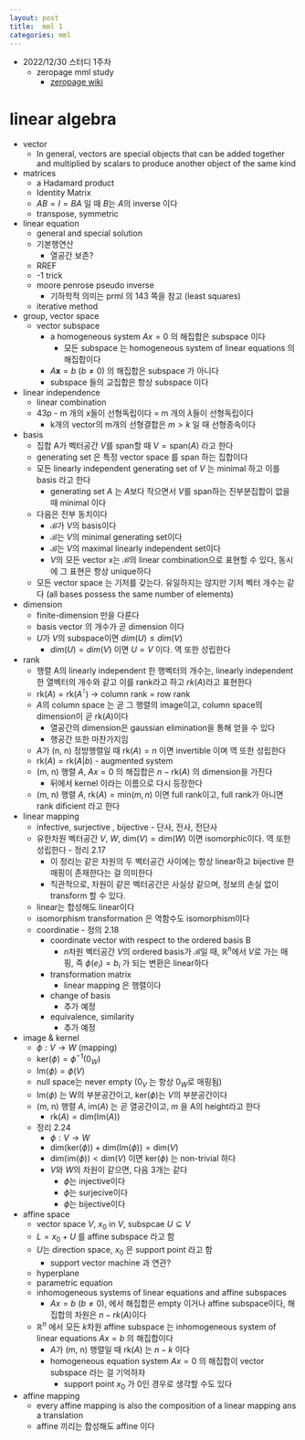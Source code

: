 ```yaml
---
layout: post
title:  mml 1
categories: mml
---
```


- 2022/12/30 스터디 1주차
  - zeropage mml study
    - [zeropage wiki](https://wiki.zeropage.org/wiki.php/mml%20study)

# linear algebra
- vector
    - In general, vectors are special objects that can be added together and multiplied by scalars to produce another object of the same kind
- matrices
    - a Hadamard product
    - Identity Matrix
    - $AB = I = BA$ 일 때 $B$는 $A$의 inverse 이다
    - transpose, symmetric
- linear equation
    - general and special solution
    - 기본행연산
        - 열공간 보존?
    - RREF
    - -1 trick
    - moore penrose pseudo inverse
        - 기하학적 의미는 prml 의 143 쪽을 참고 (least squares)
    - iterative method
- group, vector space
    - vector subspace
        - a homogeneous system $Ax=0$ 의 해집합은 subspace 이다
            - 모든 subspace 는 homogeneous system of linear equations 의 해집합이다
        - $A \mathbf x=b$ ($b \not= 0$) 의 해집합은 subspace 가 아니다
        - subspace 들의 교집합은 항상 subspace 이다
- linear independence
    - linear combination
    - 43p - m 개의 x들이 선형독립이다 = m 개의 $\lambda$들이 선형독립이다
        - k개의 vector의 m개의 선형결합은 $m>k$ 일 때 선형종속이다
- basis
    - 집합 A가 벡터공간 $V$를 span할 때 $V=\text{span}(A)$ 라고 한다
    - generating set 은 특정 vector space 를 span 하는 집합이다
    - 모든 linearly independent generating set of $V$ 는 minimal 하고 이를 basis 라고 한다
        - generating set $A$ 는 $A$보다 작으면서 $V$를 span하는 진부분집합이 없을 때 minimal 이다
    - 다음은 전부 동치이다
        - $\mathcal B$가 $V$의 basis이다
        - $\mathcal B$는 $V$의 minimal generating set이다
        - $\mathcal B$는 $V$의 maximal linearly independent set이다
        - $V$의 모든 vector x는 $\mathcal B$의 linear combination으로 표현할 수 있다, 동시에 그 표현은 항상 unique하다
    - 모든 vector space 는 기저를 갖는다. 유일하지는 않지만 기저 벡터 개수는 같다 (all bases possess the same number of elements)
- dimension
    - finite-dimension 만을 다룬다
    - basis vector 의 개수가 곧 dimension 이다
    - $U$가 $V$의 subspace이면 $dim(U) \leq dim(V)$
        - $dim(U)=dim(V)$ 이면 $U=V$ 이다. 역 또한 성립한다
- rank
    - 행렬 A의 linearly independent 한 행벡터의 개수는, linearly independent 한 열벡터의 개수와 같고 이를 rank라고 하고 $rk(A)$라고 표현한다
    - $\text{rk}(A) = \text{rk}(A^\intercal)$ → column rank = row rank
    - $A$의 column space 는 곧 그 행렬의 image이고, column space의 dimension이 곧 $\text{rk}(A)$이다
        - 열공간의 dimension은 gaussian elimination을 통해 얻을 수 있다
        - 행공간 또한 마찬가지임
    - $A$가 (n, n) 정방행렬일 때 $\text{rk}(A)=n$ 이면 invertible 이며 역 또한 성립한다
    - $\text{rk}(A) = \text{rk}(A|b)$ - augmented system
    - (m, n) 행렬 $A$, $Ax=0$ 의 해집합은 $n-\text{rk}(A)$ 의 dimension을 가진다
        - 뒤에서 kernel 이라는 이름으로 다시 등장한다
    - (m, n) 행렬 $A$, $\text{rk}(A) = \text{min}(m, n)$ 이면 full rank이고, full rank가 아니면 rank dificient 라고 한다
- linear mapping
    - infective, surjective , bijective - 단사, 전사, 전단사
    - 유한차원 벡터공간 $V$, $W$, $\text{dim}(V)=\text{dim}(W)$ 이면 isomorphic이다. 역 또한 성립한다 - 정리 2.17
        - 이 정리는 같은 차원의 두 벡터공간 사이에는 항상 linear하고 bijective 한 매핑이 존재한다는 걸 의미한다
        - 직관적으로, 차원이 같은 벡터공간은 사실상 같으며, 정보의 손실 없이 transform 할 수 있다.
    - linear는 합성해도 linear이다
    - isomorphism transformation 은 역함수도 isomorphism이다
    - coordinatie - 정의 2.18
        - coordinate vector with respect to the ordered basis B
            - $n$차원 벡터공간 $V$의 ordered basis가 $\mathcal B$일 때, $\mathbb R^n$에서 $V$로 가는 매핑, 즉 $\phi(e_i) = b_i$ 가 되는 변환은 linear하다
        - transformation matrix
            - linear mapping 은 행렬이다
        - change of basis
            - 추가 예정
        - equivalence, similarity
            - 추가 예정
- image & kernel
    - $\phi: V→W$ (mapping)
    - $\text{ker}(\phi) = \phi^{-1}(0_W)$
    - $\text{Im}(\phi) = \phi(V)$
    - null space는 never empty ($0_V$ 는 항상 $0_W$로 매핑됨)
    - $\text{Im}(\phi)$ 는 W의 부분공간이고, $\text{ker}(\phi)$는 $V$의 부분공간이다
    - (m, n) 행렬 $A$, $\text{im}(A)$ 는 곧 열공간이고, $m$ 을 A의 height라고 한다
        - $\text{rk}(A) = \text{dim}(\text{Im}(A))$
    - 정리 2.24
        - $\phi: V→W$
        - $\text{dim}(\text{ker}(\phi)) + \text{dim}(\text{Im}(\phi)) = \text{dim}(V)$
        - $\text{dim}(\text{im}(\phi)) < \text{dim}(V)$ 이면 $\text{ker}(\phi)$ 는 non-trivial 하다
        - $V$와 $W$의 차원이 같으면, 다음 3개는 같다
            - $\phi$는 injective이다
            - $\phi$는 surjecive이다
            - $\phi$는 bijective이다
- affine space
    - vector space $V$, $x_0$ in $V$, subspcae $U \subseteq V$
    - $L = x_0 + U$ 를 affine subspace 라고 함
    - $U$는 direction space, $x_0$ 은 support point 라고 함
        - support vector machine 과 연관?
    - hyperplane
    - parametric equation
    - inhomogeneous systems of linear equations and affine subspaces
        - $Ax=b$ ($b \neq 0$), 에서 해집합은 empty 이거나 affine subspace이다, 해집합의 차원은 $n-rk(A)$이다
    - $\mathbb R^n$ 에서 모든 $k$차원 affine subspace 는 inhomogeneous system of linear equations $Ax=b$ 의 해집합이다
        - $A$가 (m, n) 행렬일 때 $\text{rk}(A)$ 는 $n-k$ 이다
        - homogeneous equation system $Ax=0$ 의 해집합이 vector subspace 라는 걸 기억하자
            - support point $x_0$ 가 0인 경우로 생각할 수도 있다
- affine mapping
    - every affine mapping is also the composition of a linear mapping ans a translation
    - affine 끼리는 합성해도 affine 이다